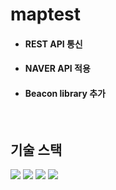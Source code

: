 # maptest

- #### REST API 통신
- #### NAVER API 적용
- #### Beacon library 추가

<br/>

## 기술 스택

<p>
  <img src="https://img.shields.io/badge/Language-JAVA-FF7800?style=flat&logo=JAVA&logoColor=white"> 
  <img src="https://img.shields.io/badge/IDE-Android Studio-3DDC84?style=flat&logo=Android Studio&logoColor=white"> 
  <img src="https://img.shields.io/badge/Library-iBeacon-3D7EBB?style=flat&logo=iBeacon&logoColor=white">
  <img src="https://img.shields.io/badge/API-NaverAPI-03C75A?style=flat&logo=&logoColor=white">
</p>
